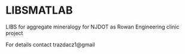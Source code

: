 # LIBSMATLAB
LIBS for aggregate mineralogy for NJDOT as Rowan Engineering clinic project

For details contact trazdacz1@gmail
